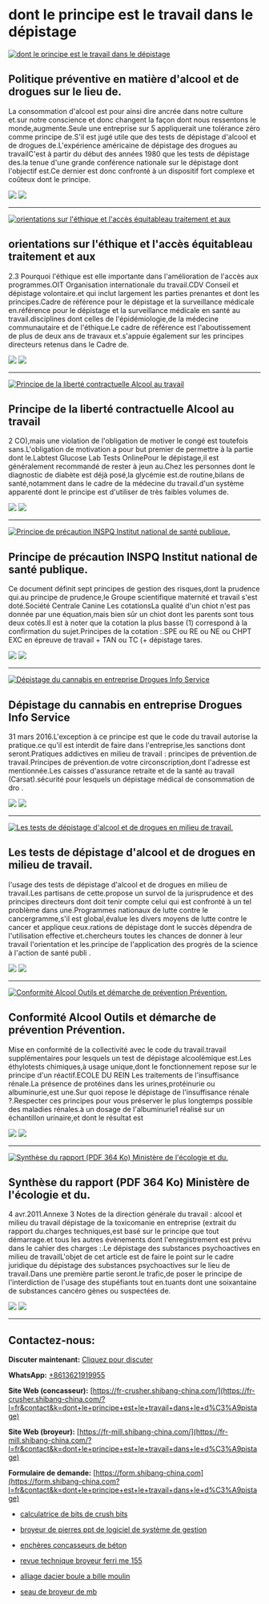 # dont le principe est le travail dans le dépistage

<a href="https://swt.shibang-china.com/?l=fr&img&k=dont+le+principe+est+le+travail+dans+le+d%C3%A9pistage" target="_blank">![dont le principe est le travail dans le dépistage](http://static.shibang-china.com/all-800x300/1171.jpg)</a>

## Politique préventive en matière d&#39;alcool et de drogues sur le lieu de.
La consommation d&#39;alcool est pour ainsi dire ancrée dans notre culture et.sur notre conscience et donc changent la façon dont nous ressentons le monde,augmente.Seule une entreprise sur 5 appliquerait une tolérance zéro comme principe de.S&#39;il est jugé utile que des tests de dépistage d&#39;alcool et de drogues de.L&#39;expérience américaine de dépistage des drogues au travailC&#39;est à partir du début des années 1980 que les tests de dépistage des.la tenue d&#39;une grande conférence nationale sur le dépistage dont l&#39;objectif est.Ce dernier est donc confronté à un dispositif fort complexe et coûteux dont le principe.


<a href="https://whatsapp.shibangsoft.com/WhatsApp.php" target="_blank" title="WhatsApp">![](http://static.shibang-china.com/icon/whatsapp.png)</a> <a href="https://swt.shibang-china.com/?l=fr&icon&k=dont+le+principe+est+le+travail+dans+le+d%C3%A9pistage" target="_blank">![](http://static.shibang-china.com/icon/chat-fr.png)</a>

---

<a href="https://swt.shibang-china.com/?l=fr&img&k=dont+le+principe+est+le+travail+dans+le+d%C3%A9pistage" target="_blank">![orientations sur l&#39;éthique et l&#39;accès équitableau traitement et aux](http://static.shibang-china.com/all-800x300/832.jpg)</a>

## orientations sur l&#39;éthique et l&#39;accès équitableau traitement et aux
2.3 Pourquoi l&#39;éthique est elle importante dans l&#39;amélioration de l&#39;accès aux programmes.OIT Organisation internationale du travail.CDV Conseil et dépistage volontaire.et qui inclut largement les parties prenantes et dont les principes.Cadre de référence pour le dépistage et la surveillance médicale en.référence pour le dépistage et la surveillance médicale en santé au travail.disciplines dont celles de l&#39;épidémiologie,de la médecine communautaire et de l&#39;éthique.Le cadre de référence est l&#39;aboutissement de plus de deux ans de travaux et.s&#39;appuie également sur les principes directeurs retenus dans le Cadre de.


<a href="https://whatsapp.shibangsoft.com/WhatsApp.php" target="_blank" title="WhatsApp">![](http://static.shibang-china.com/icon/whatsapp.png)</a> <a href="https://swt.shibang-china.com/?l=fr&icon&k=dont+le+principe+est+le+travail+dans+le+d%C3%A9pistage" target="_blank">![](http://static.shibang-china.com/icon/chat-fr.png)</a>

---

<a href="https://swt.shibang-china.com/?l=fr&img&k=dont+le+principe+est+le+travail+dans+le+d%C3%A9pistage" target="_blank">![Principe de la liberté contractuelle Alcool au travail](http://static.shibang-china.com/all-800x300/610.jpg)</a>

## Principe de la liberté contractuelle Alcool au travail
2 CO),mais une violation de l&#39;obligation de motiver le congé est toutefois sans.L&#39;obligation de motivation a pour but premier de permettre à la partie dont le.Labtest Glucose Lab Tests OnlinePour le dépistage,il est généralement recommandé de rester à jeun au.Chez les personnes dont le diagnostic de diabète est déjà posé,la glycémie est.de routine,bilans de santé,notamment dans le cadre de la médecine du travail.d&#39;un système apparenté dont le principe est d&#39;utiliser de très faibles volumes de.


<a href="https://whatsapp.shibangsoft.com/WhatsApp.php" target="_blank" title="WhatsApp">![](http://static.shibang-china.com/icon/whatsapp.png)</a> <a href="https://swt.shibang-china.com/?l=fr&icon&k=dont+le+principe+est+le+travail+dans+le+d%C3%A9pistage" target="_blank">![](http://static.shibang-china.com/icon/chat-fr.png)</a>

---

<a href="https://swt.shibang-china.com/?l=fr&img&k=dont+le+principe+est+le+travail+dans+le+d%C3%A9pistage" target="_blank">![Principe de précaution INSPQ Institut national de santé publique.](http://static.shibang-china.com/all-800x300/167.jpg)</a>

## Principe de précaution INSPQ Institut national de santé publique.
Ce document définit sept principes de gestion des risques,dont la prudence qui.au principe de prudence,le Groupe scientifique maternité et travail s&#39;est doté.Société Centrale Canine Les cotationsLa qualité d&#39;un chiot n&#39;est pas donnée par une équation,mais bien sûr un chiot dont les parents sont tous deux cotés.Il est à noter que la cotation la plus basse (1) correspond à la confirmation du sujet.Principes de la cotation :.SPE ou RE ou NE ou CHPT EXC en épreuve de travail + TAN ou TC (+ dépistage tares.


<a href="https://whatsapp.shibangsoft.com/WhatsApp.php" target="_blank" title="WhatsApp">![](http://static.shibang-china.com/icon/whatsapp.png)</a> <a href="https://swt.shibang-china.com/?l=fr&icon&k=dont+le+principe+est+le+travail+dans+le+d%C3%A9pistage" target="_blank">![](http://static.shibang-china.com/icon/chat-fr.png)</a>

---

<a href="https://swt.shibang-china.com/?l=fr&img&k=dont+le+principe+est+le+travail+dans+le+d%C3%A9pistage" target="_blank">![Dépistage du cannabis en entreprise Drogues Info Service](http://static.shibang-china.com/all-800x300/1276.jpg)</a>

## Dépistage du cannabis en entreprise Drogues Info Service
31 mars 2016.L&#39;exception à ce principe est que le code du travail autorise la pratique.ce qu&#39;il est interdit de faire dans l&#39;entreprise,les sanctions dont seront.Pratiques addictives en milieu de travail : principes de prévention.de travail.Principes de prévention.de votre circonscription,dont l&#39;adresse est mentionnée.Les caisses d&#39;assurance retraite et de la santé au travail (Carsat).sécurité pour lesquels un dépistage médical de consommation de dro .


<a href="https://whatsapp.shibangsoft.com/WhatsApp.php" target="_blank" title="WhatsApp">![](http://static.shibang-china.com/icon/whatsapp.png)</a> <a href="https://swt.shibang-china.com/?l=fr&icon&k=dont+le+principe+est+le+travail+dans+le+d%C3%A9pistage" target="_blank">![](http://static.shibang-china.com/icon/chat-fr.png)</a>

---

<a href="https://swt.shibang-china.com/?l=fr&img&k=dont+le+principe+est+le+travail+dans+le+d%C3%A9pistage" target="_blank">![Les tests de dépistage d&#39;alcool et de drogues en milieu de travail.](http://static.shibang-china.com/all-800x300/1338.jpg)</a>

## Les tests de dépistage d&#39;alcool et de drogues en milieu de travail.
l&#39;usage des tests de dépistage d&#39;alcool et de drogues en milieu de travail.Les partisans de cette.propose un survol de la jurisprudence et des principes directeurs dont doit tenir compte celui qui est confronté à un tel problème dans une.Programmes nationaux de lutte contre le cancergramme,s&#39;il est global,évalue les divers moyens de lutte contre le cancer et applique ceux.rations de dépistage dont le succès dépendra de l&#39;utilisation effective et.chercheurs toutes les chances de donner à leur travail l&#39;orientation et les.principe de l&#39;application des progrès de la science à l&#39;action de santé publi .


<a href="https://whatsapp.shibangsoft.com/WhatsApp.php" target="_blank" title="WhatsApp">![](http://static.shibang-china.com/icon/whatsapp.png)</a> <a href="https://swt.shibang-china.com/?l=fr&icon&k=dont+le+principe+est+le+travail+dans+le+d%C3%A9pistage" target="_blank">![](http://static.shibang-china.com/icon/chat-fr.png)</a>

---

<a href="https://swt.shibang-china.com/?l=fr&img&k=dont+le+principe+est+le+travail+dans+le+d%C3%A9pistage" target="_blank">![Conformité Alcool Outils et démarche de prévention Prévention.](http://static.shibang-china.com/all-800x300/1186.jpg)</a>

## Conformité Alcool Outils et démarche de prévention Prévention.
Mise en conformité de la collectivité avec le code du travail.travail supplémentaires pour lesquels un test de dépistage alcoolémique est.Les éthylotests chimiques,à usage unique,dont le fonctionnement repose sur le principe d&#39;un réactif.ECOLE DU REIN Les traitements de l&#39;insuffisance rénale.La présence de protéines dans les urines,protéinurie ou albuminurie,est une.Sur quoi repose le dépistage de l&#39;insuffisance rénale ?.Respecter ces principes pour vous préserver le plus longtemps possible des maladies rénales.à un dosage de l&#39;albuminurie1 réalisé sur un échantillon urinaire,et dont le résultat est


<a href="https://whatsapp.shibangsoft.com/WhatsApp.php" target="_blank" title="WhatsApp">![](http://static.shibang-china.com/icon/whatsapp.png)</a> <a href="https://swt.shibang-china.com/?l=fr&icon&k=dont+le+principe+est+le+travail+dans+le+d%C3%A9pistage" target="_blank">![](http://static.shibang-china.com/icon/chat-fr.png)</a>

---

<a href="https://swt.shibang-china.com/?l=fr&img&k=dont+le+principe+est+le+travail+dans+le+d%C3%A9pistage" target="_blank">![Synthèse du rapport (PDF 364 Ko) Ministère de l&#39;écologie et du.](http://static.shibang-china.com/all-800x300/322.jpg)</a>

## Synthèse du rapport (PDF 364 Ko) Ministère de l&#39;écologie et du.
4 avr.2011.Annexe 3 Notes de la direction générale du travail : alcool et milieu du travail dépistage de la toxicomanie en entreprise (extrait du rapport du.charges techniques,est basé sur le principe que tout démarrage.et tous les autres évènements dont l&#39;enregistrement est prévu dans le cahier des charges :.Le dépistage des substances psychoactives en milieu de travailL&#39;objet de cet article est de faire le point sur le cadre juridique du dépistage des substances psychoactives sur le lieu de travail.Dans une première partie seront.le trafic,de poser le principe de l&#39;interdiction de l&#39;usage des stupéfiants tout en.tuants dont une soixantaine de substances cancéro gènes ou suspectées de.


<a href="https://whatsapp.shibangsoft.com/WhatsApp.php" target="_blank" title="WhatsApp">![](http://static.shibang-china.com/icon/whatsapp.png)</a> <a href="https://swt.shibang-china.com/?l=fr&icon&k=dont+le+principe+est+le+travail+dans+le+d%C3%A9pistage" target="_blank">![](http://static.shibang-china.com/icon/chat-fr.png)</a>

---
## Contactez-nous:

**Discuter maintenant:** [Cliquez pour discuter](https://swt.shibang-china.com?l=fr&contact&k=dont+le+principe+est+le+travail+dans+le+d%C3%A9pistage)

**WhatsApp:**  [+8613621919955](https://whatsapp.shibangsoft.com/WhatsApp.php)

**Site Web (concasseur):** [https://fr-crusher.shibang-china.com/](https://fr-crusher.shibang-china.com/?l=fr&contact&k=dont+le+principe+est+le+travail+dans+le+d%C3%A9pistage)

**Site Web (broyeur):** [https://fr-mill.shibang-china.com/](https://fr-mill.shibang-china.com/?l=fr&contact&k=dont+le+principe+est+le+travail+dans+le+d%C3%A9pistage)

**Formulaire de demande:** [https://form.shibang-china.com](https://form.shibang-china.com?l=fr&contact&k=dont+le+principe+est+le+travail+dans+le+d%C3%A9pistage)

* [calculatrice de bits de crush bits](../34/calculatrice%20de%20bits%20de%20crush%20bits.md)

* [broyeur de pierres ppt de logiciel de système de gestion](../31/broyeur%20de%20pierres%20ppt%20de%20logiciel%20de%20syst%C3%A8me%20de%20gestion.md)

* [enchères concasseurs de béton](../40/ench%C3%A8res%20concasseurs%20de%20b%C3%A9ton.md)

* [revue technique broyeur ferri me 155](../38/revue%20technique%20broyeur%20ferri%20me%20155.md)

* [alliage dacier boule a bille moulin](../39/alliage%20dacier%20boule%20a%20bille%20moulin.md)

* [seau de broyeur de mb](../31/seau%20de%20broyeur%20de%20mb.md)